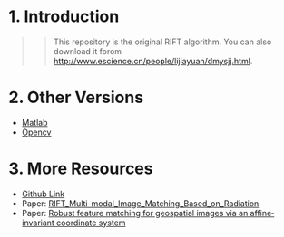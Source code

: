 # 1. Introduction
>>This repository is the original RIFT algorithm. You can also download it forom http://www.escience.cn/people/lijiayuan/dmysjj.html.

# 2. Other Versions
- [Matlab](https://github.com/lh9171338/RIFT/tree/Matlab)
- [Opencv](https://github.com/lh9171338/RIFT/tree/Opencv)

# 3. More Resources
- [Github Link](https://github.com/lh9171338/Outline)
- Paper: [RIFT_Multi-modal_Image_Matching_Based_on_Radiation]()
- Paper: [Robust feature matching for geospatial images via an affine‐invariant coordinate system]()
